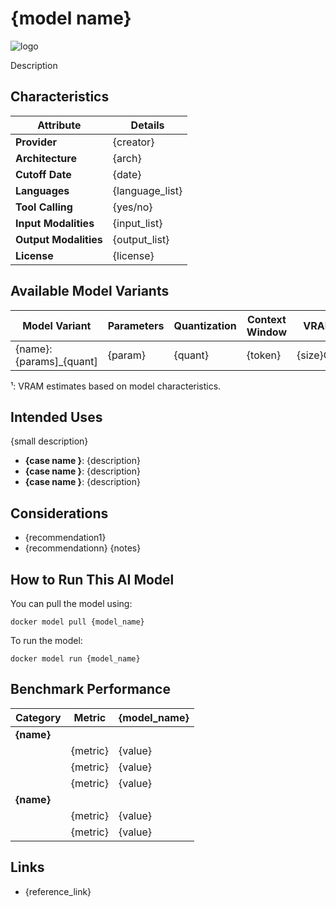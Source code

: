 # {model name}

![logo](logo)

Description

## Characteristics

| Attribute             | Details        |
|---------------------- |----------------|
| **Provider**          | {creator}      |
| **Architecture**      | {arch}         |
| **Cutoff Date**       | {date}         |
| **Languages**         | {language_list}|
| **Tool Calling**      | {yes/no}       |
| **Input Modalities**  | {input_list}   |
| **Output Modalities** | {output_list}  |
| **License**           | {license}      |

## Available Model Variants

| Model Variant               | Parameters | Quantization   | Context Window | VRAM      | Size   | Download |
|---------------------------- |----------- |--------------- |--------------- |---------- |------- |--------- |
| {name}:{params]_{quant]     | {param}    | {quant}        | {token}        | {size}GB¹ | {size} | {linkl}  | 

¹: VRAM estimates based on model characteristics.

## Intended Uses

{small description}

- **{case name }**: {description}
- **{case name }**: {description}
- **{case name }**: {description}


## Considerations

- {recommendation1}
- {recommendationn}
{notes}

## How to Run This AI Model

You can pull the model using:
```
docker model pull {model_name}
```

To run the model:
```
docker model run {model_name}
```


## Benchmark Performance

| Category    | Metric                      | {model_name} |
|-------------|-----------------------------|------------- |
| **{name}**  |                             |              |
|             | {metric}                    | {value}      |
|             | {metric}                    | {value}      |
|             | {metric}                    | {value}      |
| **{name}**  |                             |              |
|             | {metric}                    | {value}      |
|             | {metric}                    | {value}      |


## Links
- {reference_link}